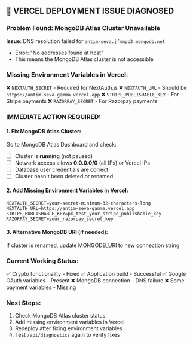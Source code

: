 ## 🚨 VERCEL DEPLOYMENT ISSUE DIAGNOSED

### Problem Found: MongoDB Atlas Cluster Unavailable

**Issue**: DNS resolution failed for `antim-seva.jfmmpb3.mongodb.net`
- Error: "No addresses found at host"
- This means the MongoDB Atlas cluster is not accessible

### Missing Environment Variables in Vercel:
❌ `NEXTAUTH_SECRET` - Required for NextAuth.js
❌ `NEXTAUTH_URL` - Should be `https://antim-seva-gamma.vercel.app`
❌ `STRIPE_PUBLISHABLE_KEY` - For Stripe payments
❌ `RAZORPAY_SECRET` - For Razorpay payments

### IMMEDIATE ACTION REQUIRED:

#### 1. Fix MongoDB Atlas Cluster:
Go to MongoDB Atlas Dashboard and check:
- [ ] Cluster is **running** (not paused)
- [ ] Network access allows **0.0.0.0/0** (all IPs) or Vercel IPs
- [ ] Database user credentials are correct
- [ ] Cluster hasn't been deleted or renamed

#### 2. Add Missing Environment Variables in Vercel:
```
NEXTAUTH_SECRET=your-secret-minimum-32-characters-long
NEXTAUTH_URL=https://antim-seva-gamma.vercel.app
STRIPE_PUBLISHABLE_KEY=pk_test_your_stripe_publishable_key
RAZORPAY_SECRET=your_razorpay_secret_key
```

#### 3. Alternative MongoDB URI (if needed):
If cluster is renamed, update MONGODB_URI to new connection string

### Current Working Status:
✅ Crypto functionality - Fixed
✅ Application build - Successful
✅ Google OAuth variables - Present
❌ MongoDB connection - DNS failure
❌ Some payment variables - Missing

### Next Steps:
1. Check MongoDB Atlas cluster status
2. Add missing environment variables in Vercel
3. Redeploy after fixing environment variables
4. Test `/api/diagnostics` again to verify fixes
